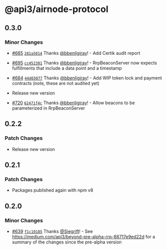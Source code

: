 # @api3/airnode-protocol

## 0.3.0

### Minor Changes

- [#685](https://github.com/api3dao/airnode/pull/685) [`281a5014`](https://github.com/api3dao/airnode/commit/281a501404f6f53a0c62bbd18920af660de66cd1) Thanks [@bbenligiray](https://github.com/bbenligiray)! - Add Certik audit report

* [#695](https://github.com/api3dao/airnode/pull/695) [`cc452301`](https://github.com/api3dao/airnode/commit/cc4523012d6983f8bdec9aa8ef0e4f1dffd63b62) Thanks [@bbenligiray](https://github.com/bbenligiray)! - RrpBeaconServer now expects fulfillments that include a data point and a timestamp

- [#684](https://github.com/api3dao/airnode/pull/684) [`44d65077`](https://github.com/api3dao/airnode/commit/44d65077d97be2b98448b3ddd3093a3e99e64e66) Thanks [@bbenligiray](https://github.com/bbenligiray)! - Add WIP token lock and payment contracts (note, these are not audited yet)

* Release new version

- [#720](https://github.com/api3dao/airnode/pull/720) [`62471f4c`](https://github.com/api3dao/airnode/commit/62471f4caed6ab3caf2d948f0ad15e6d8318367c) Thanks [@bbenligiray](https://github.com/bbenligiray)! - Allow beacons to be parameterized in RrpBeaconServer

## 0.2.2

### Patch Changes

- Release new version

## 0.2.1

### Patch Changes

- Packages published again with npm v8

## 0.2.0

### Minor Changes

- [#639](https://github.com/api3dao/airnode/pull/639)
  [`f1c10185`](https://github.com/api3dao/airnode/commit/f1c10185498d9bafe799661ecd9e361a2c9ea55d) Thanks
  [@Siegrift](https://github.com/Siegrift)! - See https://medium.com/api3/beyond-pre-alpha-rrp-88717e9ed22d for a
  summary of the changes since the pre-alpha version
